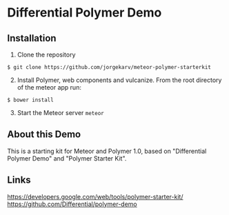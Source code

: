 # Differential Polymer Demo

## Installation
1. Clone the repository
```
$ git clone https://github.com/jorgekarv/meteor-polymer-starterkit
```
2. Install Polymer, web components and vulcanize.
From the root directory of the meteor app run:
```
$ bower install
```
3. Start the Meteor server `meteor`

## About this Demo
This is a starting kit for Meteor and Polymer 1.0, based on "Differential Polymer Demo" and "Polymer Starter Kit".

## Links
https://developers.google.com/web/tools/polymer-starter-kit/
https://github.com/Differential/polymer-demo
